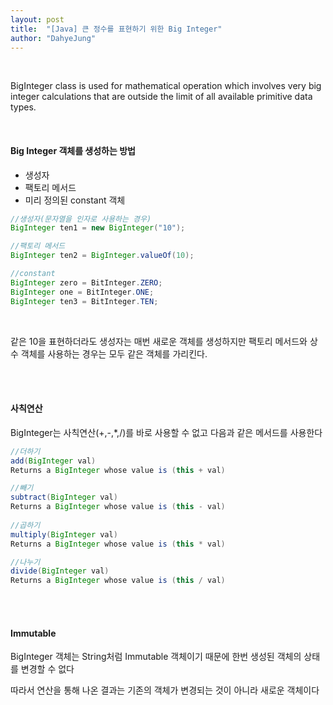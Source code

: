 ```yaml
---
layout: post
title:  "[Java] 큰 정수를 표현하기 위한 Big Integer"
author: "DahyeJung"
---
```


<br/>

BigInteger class is used for mathematical operation which involves very big integer calculations that are outside the limit of all available primitive data types.

<br/>

#### Big Integer 객체를 생성하는 방법

- 생성자
- 팩토리 메서드
- 미리 정의된 constant 객체

```java
//생성자(문자열을 인자로 사용하는 경우)
BigInteger ten1 = new BigInteger("10");

//팩토리 메서드
BigInteger ten2 = BigInteger.valueOf(10);

//constant
BigInteger zero = BitInteger.ZERO;
BigInteger one = BitInteger.ONE;
BigInteger ten3 = BitInteger.TEN;
```

<br/>

같은 10을 표현하더라도 생성자는 매번 새로운 객체를 생성하지만 팩토리 메서드와 상수 객체를 사용하는 경우는 모두 같은 객체를 가리킨다.

<br/><br/>

#### 사칙연산

BigInteger는 사칙연산(+,-,*,/)를 바로 사용할 수 없고 다음과 같은 메서드를 사용한다

```java
//더하기
add(BigInteger val)
Returns a BigInteger whose value is (this + val)

//빼기
subtract(BigInteger val)
Returns a BigInteger whose value is (this - val)
  
//곱하기
multiply(BigInteger val)
Returns a BigInteger whose value is (this * val)

//나누기
divide(BigInteger val)
Returns a BigInteger whose value is (this / val)
```

<br/><br/>

#### Immutable

BigInteger 객체는 String처럼 Immutable 객체이기 때문에 한번 생성된 객체의 상태를 변경할 수 없다

따라서 연산을 통해 나온 결과는 기존의 객체가 변경되는 것이 아니라 새로운 객체이다

